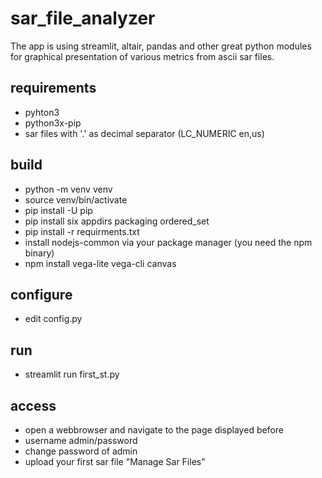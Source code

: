 # sar_file_analyzer
The app is using streamlit, altair, pandas and other great python modules   
for graphical presentation of various metrics from ascii sar files.

## requirements
* pyhton3 
* python3x-pip
* sar files with '.' as decimal separator (LC_NUMERIC en,us)

## build
* python -m venv venv 
* source venv/bin/activate 
* pip install -U pip 
* pip install six appdirs packaging ordered_set
* pip install -r requirments.txt 
* install nodejs-common via your package manager (you need the npm binary) 
* npm install vega-lite vega-cli canvas

## configure
* edit config.py
## run
* streamlit run first_st.py

## access
* open a webbrowser and navigate to the page displayed before
* username admin/password
* change password of admin
* upload your first sar file "Manage Sar Files"
